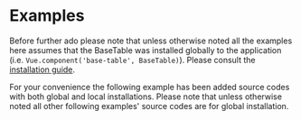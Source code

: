 # Examples

Before further ado please note that unless otherwise noted all the examples here assumes that the BaseTable was installed globally to the application (i.e. `Vue.component('base-table', BaseTable)`). Please consult the [installation guide](#installation).

For your convenience the following example has been added source codes with both global and local installations. Please note that unless otherwise noted all other following examples' source codes are for global installation.
